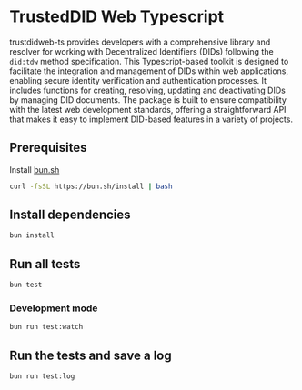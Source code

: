 # TrustedDID Web Typescript

trustdidweb-ts provides developers with a comprehensive library and resolver for working with Decentralized Identifiers (DIDs) following the `did:tdw` method specification. This Typescript-based toolkit is designed to facilitate the integration and management of DIDs within web applications, enabling secure identity verification and authentication processes. It includes functions for creating, resolving, updating and deactivating DIDs by managing DID documents. The package is built to ensure compatibility with the latest web development standards, offering a straightforward API that makes it easy to implement DID-based features in a variety of projects.

## Prerequisites

Install [bun.sh](https://bun.sh/)

```bash
curl -fsSL https://bun.sh/install | bash
```

## Install dependencies

```bash
bun install
```

## Run all tests

```bash
bun test
```

### Development mode

```bash
bun run test:watch
```

## Run the tests and save a log

```bash
bun run test:log
```
